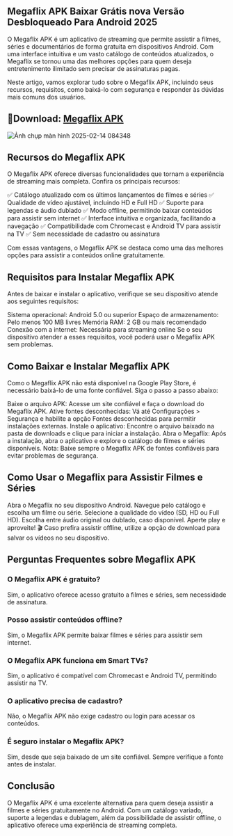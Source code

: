 ## Megaflix APK Baixar Grátis nova Versão Desbloqueado Para Android 2025
O Megaflix APK é um aplicativo de streaming que permite assistir a filmes, séries e documentários de forma gratuita em dispositivos Android. Com uma interface intuitiva e um vasto catálogo de conteúdos atualizados, o Megaflix se tornou uma das melhores opções para quem deseja entretenimento ilimitado sem precisar de assinaturas pagas.

Neste artigo, vamos explorar tudo sobre o Megaflix APK, incluindo seus recursos, requisitos, como baixá-lo com segurança e responder às dúvidas mais comuns dos usuários.

## 🍿Download: [Megaflix APK](https://modilimitado.io/pt/megaflix-apk)

![Ảnh chụp màn hình 2025-02-14 084348](https://github.com/user-attachments/assets/0fdfd0e9-e5cd-4fe7-bbce-f777c9bc46b0)

## Recursos do Megaflix APK
O Megaflix APK oferece diversas funcionalidades que tornam a experiência de streaming mais completa. Confira os principais recursos:

✅ Catálogo atualizado com os últimos lançamentos de filmes e séries
✅ Qualidade de vídeo ajustável, incluindo HD e Full HD
✅ Suporte para legendas e áudio dublado
✅ Modo offline, permitindo baixar conteúdos para assistir sem internet
✅ Interface intuitiva e organizada, facilitando a navegação
✅ Compatibilidade com Chromecast e Android TV para assistir na TV
✅ Sem necessidade de cadastro ou assinatura

Com essas vantagens, o Megaflix APK se destaca como uma das melhores opções para assistir a conteúdos online gratuitamente.

## Requisitos para Instalar Megaflix APK
Antes de baixar e instalar o aplicativo, verifique se seu dispositivo atende aos seguintes requisitos:

Sistema operacional: Android 5.0 ou superior
Espaço de armazenamento: Pelo menos 100 MB livres
Memória RAM: 2 GB ou mais recomendado
Conexão com a internet: Necessária para streaming online
Se o seu dispositivo atender a esses requisitos, você poderá usar o Megaflix APK sem problemas.

## Como Baixar e Instalar Megaflix APK
Como o Megaflix APK não está disponível na Google Play Store, é necessário baixá-lo de uma fonte confiável. Siga o passo a passo abaixo:

Baixe o arquivo APK: Acesse um site confiável e faça o download do Megaflix APK.
Ative fontes desconhecidas: Vá até Configurações > Segurança e habilite a opção Fontes desconhecidas para permitir instalações externas.
Instale o aplicativo: Encontre o arquivo baixado na pasta de downloads e clique para iniciar a instalação.
Abra o Megaflix: Após a instalação, abra o aplicativo e explore o catálogo de filmes e séries disponíveis.
Nota: Baixe sempre o Megaflix APK de fontes confiáveis para evitar problemas de segurança.

## Como Usar o Megaflix para Assistir Filmes e Séries
Abra o Megaflix no seu dispositivo Android.
Navegue pelo catálogo e escolha um filme ou série.
Selecione a qualidade do vídeo (SD, HD ou Full HD).
Escolha entre áudio original ou dublado, caso disponível.
Aperte play e aproveite! 🎬
Caso prefira assistir offline, utilize a opção de download para salvar os vídeos no seu dispositivo.

## Perguntas Frequentes sobre Megaflix APK

### O Megaflix APK é gratuito?
Sim, o aplicativo oferece acesso gratuito a filmes e séries, sem necessidade de assinatura.

### Posso assistir conteúdos offline?
Sim, o Megaflix APK permite baixar filmes e séries para assistir sem internet.

### O Megaflix APK funciona em Smart TVs?
Sim, o aplicativo é compatível com Chromecast e Android TV, permitindo assistir na TV.

### O aplicativo precisa de cadastro?
Não, o Megaflix APK não exige cadastro ou login para acessar os conteúdos.

### É seguro instalar o Megaflix APK?
Sim, desde que seja baixado de um site confiável. Sempre verifique a fonte antes de instalar.

## Conclusão
O Megaflix APK é uma excelente alternativa para quem deseja assistir a filmes e séries gratuitamente no Android. Com um catálogo variado, suporte a legendas e dublagem, além da possibilidade de assistir offline, o aplicativo oferece uma experiência de streaming completa.
